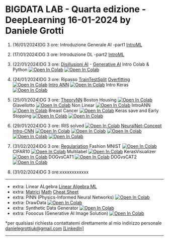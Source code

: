 # BIGDATA LAB - Quarta edizione - DeepLearning  16-01-2024 by Daniele Grotti

1. (16/01/2024)DG 3 ore: Introduzione Generale AI -part1 [IntroML](pdf/AI_D&G.pdf)

2. (17/01/2024)DG 3 ore: Introduzione DL -part2 [IntroML](pdf/AI_D&G.pdf)

3. (22/01/2024)DG 3 ore: [Disillusioni AI](pdf/03.0_DisillusioniAI.pdf) - [Generative AI](pdf/03.1_Genertive.pdf) Intro Colab & Python 
[![Open In Colab](https://colab.research.google.com/assets/colab-badge.svg)](https://colab.research.google.com/github/Frenz86/DeepLearning/blob/main/python/Less03/02_intro.ipynb)
[![Open In Colab](https://colab.research.google.com/assets/colab-badge.svg)](https://colab.research.google.com/github/Frenz86/DeepLearning/blob/main/python/Less03/03.1_Classi_easy.ipynb)

4. (24/01/2024)DG 3 ore: Ripasso [TrainTestSplit](pdf/03.3_Training_test_split.pdf) [Overfitting](pdf/03.4_Overfitting.pdf) [![Open In Colab](https://colab.research.google.com/assets/colab-badge.svg)](https://colab.research.google.com/github/Frenz86/DeepLearning/blob/main/python/Less04/03.2_Ripasso_diabetic.ipynb) [Intro ANN](pdf/04.0_Derivate.pdf) [![Open In Colab](https://colab.research.google.com/assets/colab-badge.svg)](https://colab.research.google.com/github/Frenz86/DeepLearning/blob/main/python/Less04/04.0_Normalizzazione_standardizz.ipynb) Intro Keras [![Open In Colab](https://colab.research.google.com/assets/colab-badge.svg)](https://colab.research.google.com/github/Frenz86/DeepLearning/blob/main/python/Less04/04.1_Keras_regression_Basics.ipynb)

5. (25/01/2024)DG 3 ore: [TheoryNN](pdf/05.0__ExplainNN.pdf)
Boston Housing [![Open In Colab](https://colab.research.google.com/assets/colab-badge.svg)](https://colab.research.google.com/github/Frenz86/DeepLearning/blob/main/python/Less05/04.2_Boston_Keras.ipynb)
Giavellotto [![Open In Colab](https://colab.research.google.com/assets/colab-badge.svg)](https://colab.research.google.com/github/Frenz86/DeepLearning/blob/main/python/Less05/04.3_Giavellotto_gittata.ipynb)
Non Linear [![Open In Colab](https://colab.research.google.com/assets/colab-badge.svg)](https://colab.research.google.com/github/Frenz86/DeepLearning/blob/main/python/Less05/05.0_DL_Basics.ipynb)
IntroANN [![Open In Colab](https://colab.research.google.com/assets/colab-badge.svg)](https://colab.research.google.com/github/Frenz86/DeepLearning/blob/main/python/Less05/05.1_Intro_ANN.ipynb)
Breast Cancer [![Open In Colab](https://colab.research.google.com/assets/colab-badge.svg)](https://colab.research.google.com/github/Frenz86/DeepLearning/blob/main/python/Less05/05.2_Breast_Cancer.ipynb)
Keras save and Early Stopping [![Open In Colab](https://colab.research.google.com/assets/colab-badge.svg)](https://colab.research.google.com/github/Frenz86/DeepLearning/blob/main/python/Less05/05.3_Keras_save_load.ipynb) 
[![Open In Colab](https://colab.research.google.com/assets/colab-badge.svg)](https://colab.research.google.com/github/Frenz86/DeepLearning/blob/main/python/Less05/05.4_Keras_EarlyStopping.ipynb)

6. (29/01/2024)DG 3 ore: IRIS solved [![Open In Colab](https://colab.research.google.com/assets/colab-badge.svg)](https://colab.research.google.com/github/Frenz86/DeepLearning/blob/main/python/Less06/05.6_IRIS.ipynb)
[NeuralNet-Concept](pdf/06.0ResumeP1.pdf) [Intro-CNN](pdf/06.1_CNN_XO.pdf)
[![Open In Colab](https://colab.research.google.com/assets/colab-badge.svg)](https://colab.research.google.com/github/Frenz86/DeepLearning/blob/main/python/Less06/06.0_CNN_Basics.ipynb)
[![Open In Colab](https://colab.research.google.com/assets/colab-badge.svg)](https://colab.research.google.com/github/Frenz86/DeepLearning/blob/main/python/Less06/06.1_RegularizationL2.ipynb)
[![Open In Colab](https://colab.research.google.com/assets/colab-badge.svg)](https://colab.research.google.com/github/Frenz86/DeepLearning/blob/main/python/Less06/06.2_Early_Stopping.ipynb)
[![Open In Colab](https://colab.research.google.com/assets/colab-badge.svg)](https://colab.research.google.com/github/Frenz86/DeepLearning/blob/main/python/Less06/06.3_Keras_par_tun.ipynb)
[![Open In Colab](https://colab.research.google.com/assets/colab-badge.svg)](https://colab.research.google.com/github/Frenz86/DeepLearning/blob/main/python/Less06/06.4_MNIST.ipynb)

7. (31/02/2024)DG 3 ore: [Regulariation](pdf/07ResumeP2.pdf) Fashion MNIST [![Open In Colab](https://colab.research.google.com/assets/colab-badge.svg)](https://colab.research.google.com/github/Frenz86/DeepLearning/blob/main/python/Less07/07.0_Fashion_MNIST.ipynb) CIFAR10 [![Open In Colab](https://colab.research.google.com/assets/colab-badge.svg)](https://colab.research.google.com/github/Frenz86/DeepLearning/blob/main/python/Less07/07.1_CIFAR10_BatchNorm.ipynb) Multilabel [![Open In Colab](https://colab.research.google.com/assets/colab-badge.svg)](https://colab.research.google.com/github/Frenz86/DeepLearning/blob/main/python/Less07/07.2_MultilabelFinale.ipynb) KerasVisualizer [![Open In Colab](https://colab.research.google.com/assets/colab-badge.svg)](https://colab.research.google.com/github/Frenz86/DeepLearning/blob/main/python/Less07/07.3_Visualizing_Keras.ipynb) DOGvsCAT1 [![Open In Colab](https://colab.research.google.com/assets/colab-badge.svg)](https://colab.research.google.com/github/Frenz86/DeepLearning/blob/main/python/Less07/07.5_Dog_Cat_subset_part1.ipynb) DOGvsCAT2 [![Open In Colab](https://colab.research.google.com/assets/colab-badge.svg)](https://colab.research.google.com/github/Frenz86/DeepLearning/blob/main/python/Less07/07.6_Dog_Cat_subset_part2.ipynb)

8. (31/02/2024)DG 3 ore:xxxxxxxxxxxx



-----------------------------------------------------------------------------------------------------------------------------------------------------------
- extra: Linear ALgebra [Linear Algebra ML](pdf/LinearAlgebraML.pdf)
- extra: [Matrici](pdf/Richiami_algebra_delle_matrici.pdf) [Math](pdf/Mathematical_DL.pdf) [Cheat Sheet](pdf/cheat_sheet.pdf)
- extra: PINN (Physics-Informed Neural Networks) [![Open In Colab](https://colab.research.google.com/assets/colab-badge.svg)](https://colab.research.google.com/github/Frenz86/DeepLearning/blob/main/python/PINN/PINN_physicNN.ipynb)
- extra: DrawData [![Open In Colab](https://colab.research.google.com/assets/colab-badge.svg)](https://colab.research.google.com/github/Frenz86/DeepLearning/blob/main/python/extra/DrawData.ipynb)
- extra: Synthetic Data Generator [![Open In Colab](https://colab.research.google.com/assets/colab-badge.svg)](https://colab.research.google.com/github/Frenz86/DeepLearning/blob/main/python/extra/00SDV_Quickstart.ipynb)
- extra: Fooocus (Generative AI Image Solution) [![Open In Colab](https://colab.research.google.com/assets/colab-badge.svg)](https://colab.research.google.com/github/Frenz86/DeepLearning/blob/main/python/extra/fooocus_colab.ipynb)


*per qualsiasi richiesta contattatemi direttamente al mio indirizzo personale danielegrottiuk@gmail.com [[LinkedIn]](https://www.linkedin.com/in/daniele-grotti/)

------------------------------------------------------------------------------------------------------------------------------------------------------